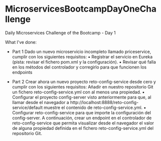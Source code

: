 # MicroservicesBootcampDayOneChallenge
 Daily Microservices Challenge of the Bootcamp - Day 1

What I've done:

- Part 1
Dado un nuevo microservicio incompleto llamado priceservice, cumplir con los siguientes requisitos:
▪ Registrar el servicio en Eureka (pista: revisar el fichero pom.xml y la configuración).
▪ Revisar qué falla en los métodos del controlador y corregirlo para que funcionen los endpoints

- Part 2
Crear ahora un nuevo proyecto reto-config-service desde cero y cumplir con los siguientes requisitos:
Añadir en nuestro repositorio Git un fichero reto-config-service.yml con al menos una propiedad.
▪ Configurar el proyecto config-server visto anteriormente para que, al llamar desde el navegador a
http://localhost:8888/reto-config-service/default muestre el contenido de reto-config-service.yml.
▪ Configurar reto-config-service para que importe la configuración del config-server. A continuación,
crear un endpoint en el controlador de reto-config-service que permita visualizar desde el navegador
el valor de alguna propiedad definida en el fichero reto-config-service.yml del repositorio Git.
